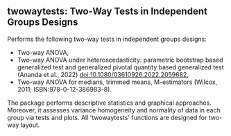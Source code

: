 ## twowaytests: Two-Way Tests in Independent Groups Designs

Performs the following two-way tests in independent groups designs:
- Two-way ANOVA, 
- Two-way ANOVA under heteroscedasticity: parametric bootstrap based generalized test and generalized pivotal quantity based generalized test (Ananda et al., 2022) <doi:10.1080/03610926.2022.2059682>, 
- Two-way ANOVA for medians, trimmed means, M-estimators (Wilcox, 2011; ISBN:978-0-12-386983-8). 

The package performs descriptive statistics and graphical approaches. Moreover, it assesses variance homogeneity and normality of data in each group via tests and plots. All 'twowaytests' functions are designed for two-way layout.
